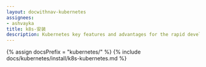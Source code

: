 ```yaml
---
layout: docwithnav-kubernetes
assignees:
- ashvayka
title: k8s-安装
description: Kubernetes key features and advantages for the rapid development of IoT projects and applications.
---
```


{% assign docsPrefix = "kubernetes/" %}
{% include docs/kubernetes/install/k8s-kubernetes.md %}

